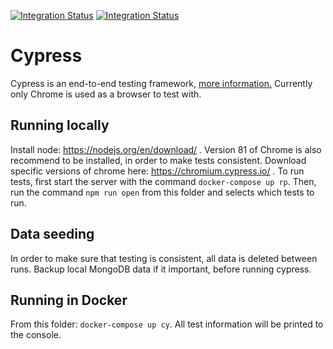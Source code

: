 [![Integration Status](https://github.com/jhburns/ExperienceCapture/workflows/Cypress%20Tests/badge.svg)](https://github.com/jhburns/ExperienceCapture/actions?query=workflow%3A%22Cypress+Tests%22)
[![Integration Status](https://github.com/jhburns/ExperienceCapture/workflows/Cypress%20Lint/badge.svg)](https://github.com/jhburns/ExperienceCapture/actions?query=workflow%3A%22Cypress+Lint%22)

# Cypress

Cypress is an end-to-end testing framework, [more information.](https://www.cypress.io/how-it-works)
Currently only Chrome is used as a browser to test with.

## Running locally

Install node: https://nodejs.org/en/download/ . Version 81 of Chrome is also recommend to be installed, in order to make tests consistent. Download specific versions of chrome here: https://chromium.cypress.io/ . To run tests, first start the server with the command `docker-compose up rp`.
Then, run the command `npm run open` from this folder and selects which tests to run.

## Data seeding

In order to make sure that testing is consistent, all data is deleted between runs. Backup local MongoDB data if it important, before running cypress.

## Running in Docker

From this folder: `docker-compose up cy`. All test information will be printed to the console.